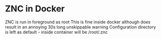 # ZNC in Docker

ZNC is run in foreground as root 
This is fine inside docker although does result in an annoying 30s long unskippable warning
Configuration directory is left as default - inside container will be /root/.znc